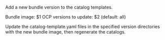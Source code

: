   Add a new bundle version to the catalog templates.

  Bundle image: $1
  OCP versions to update: $2 (default: all)

  Update the catalog-template.yaml files in the specified version directories with the new bundle image, then regenerate the catalogs.


